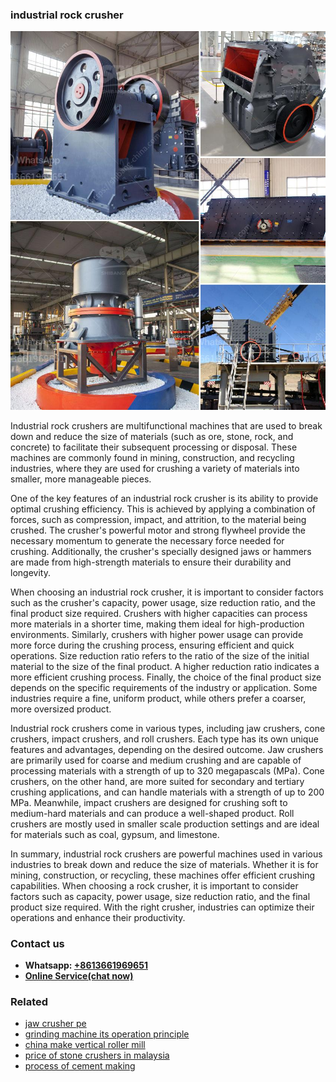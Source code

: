 <h3>industrial rock crusher</h3><img src='1708663238.jpg' alt=''><p>Industrial rock crushers are multifunctional machines that are used to break down and reduce the size of materials (such as ore, stone, rock, and concrete) to facilitate their subsequent processing or disposal. These machines are commonly found in mining, construction, and recycling industries, where they are used for crushing a variety of materials into smaller, more manageable pieces.</p><p>One of the key features of an industrial rock crusher is its ability to provide optimal crushing efficiency. This is achieved by applying a combination of forces, such as compression, impact, and attrition, to the material being crushed. The crusher's powerful motor and strong flywheel provide the necessary momentum to generate the necessary force needed for crushing. Additionally, the crusher's specially designed jaws or hammers are made from high-strength materials to ensure their durability and longevity.</p><p>When choosing an industrial rock crusher, it is important to consider factors such as the crusher's capacity, power usage, size reduction ratio, and the final product size required. Crushers with higher capacities can process more materials in a shorter time, making them ideal for high-production environments. Similarly, crushers with higher power usage can provide more force during the crushing process, ensuring efficient and quick operations. Size reduction ratio refers to the ratio of the size of the initial material to the size of the final product. A higher reduction ratio indicates a more efficient crushing process. Finally, the choice of the final product size depends on the specific requirements of the industry or application. Some industries require a fine, uniform product, while others prefer a coarser, more oversized product.</p><p>Industrial rock crushers come in various types, including jaw crushers, cone crushers, impact crushers, and roll crushers. Each type has its own unique features and advantages, depending on the desired outcome. Jaw crushers are primarily used for coarse and medium crushing and are capable of processing materials with a strength of up to 320 megapascals (MPa). Cone crushers, on the other hand, are more suited for secondary and tertiary crushing applications, and can handle materials with a strength of up to 200 MPa. Meanwhile, impact crushers are designed for crushing soft to medium-hard materials and can produce a well-shaped product. Roll crushers are mostly used in smaller scale production settings and are ideal for materials such as coal, gypsum, and limestone.</p><p>In summary, industrial rock crushers are powerful machines used in various industries to break down and reduce the size of materials. Whether it is for mining, construction, or recycling, these machines offer efficient crushing capabilities. When choosing a rock crusher, it is important to consider factors such as capacity, power usage, size reduction ratio, and the final product size required. With the right crusher, industries can optimize their operations and enhance their productivity.</p><h3>Contact us</h3><ul><li><strong>Whatsapp:&nbsp;<a href="https://wa.me/8613661969651">+8613661969651</a></strong></li><li><a href="https://swt.shibang-china.com/?git&amp;zhl&amp;industrial rock crusher"><strong>Online Service(chat now)</strong></a></li></ul><h3>Related</h3><ul><li><a href='jaw crusher pe.md'>jaw crusher pe</a></li><li><a href='grinding machine its operation principle.md'>grinding machine its operation principle</a></li><li><a href='china make vertical roller mill.md'>china make vertical roller mill</a></li><li><a href='price of stone crushers in malaysia.md'>price of stone crushers in malaysia</a></li><li><a href='process of cement making.md'>process of cement making</a></li></ul>